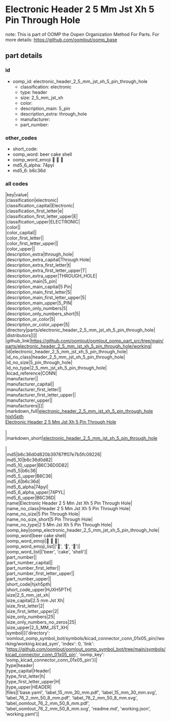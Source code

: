 # Electronic Header 2 5 Mm Jst Xh 5 Pin Through Hole  

note: This is part of OOMP the Oopen Organization Method For Parts. For more details: https://github.com/oomlout/oomp_base

##  part details





### id
* oomp_id: electronic_header_2_5_mm_jst_xh_5_pin_through_hole
  * classification: electronic
  * type: header
  * size: 2_5_mm_jst_xh
  * color: 
  * description_main: 5_pin
  * description_extra: through_hole
  * manufacturer: 
  * part_number: 

### other_codes
* short_code: 
* oomp_word: beer cake shell
* oomp_word_emoji :beer: :cake: :shell:
* md5_6_alpha: 74pyl
* md5_6: b6c36d

### all codes 
|key|value|  
|classification|electronic|  
|classification_capital|Electronic|  
|classification_first_letter|e|  
|classification_first_letter_upper|E|  
|classification_upper|ELECTRONIC|  
|color||  
|color_capital||  
|color_first_letter||  
|color_first_letter_upper||  
|color_upper||  
|description_extra|through_hole|  
|description_extra_capital|Through Hole|  
|description_extra_first_letter|t|  
|description_extra_first_letter_upper|T|  
|description_extra_upper|THROUGH_HOLE|  
|description_main|5_pin|  
|description_main_capital|5 Pin|  
|description_main_first_letter|5|  
|description_main_first_letter_upper|5|  
|description_main_upper|5_PIN|  
|description_only_numbers|5|  
|description_only_numbers_short|5|  
|description_or_color|5|  
|description_or_color_upper|5|  
|directory|parts/electronic_header_2_5_mm_jst_xh_5_pin_through_hole|  
|distributors|[]|  
|github_link|https://github.com/oomlout/oomlout_oomp_part_src/tree/main/parts/electronic_header_2_5_mm_jst_xh_5_pin_through_hole/working|  
|id|electronic_header_2_5_mm_jst_xh_5_pin_through_hole|  
|id_no_class|header_2_5_mm_jst_xh_5_pin_through_hole|  
|id_no_size|5_pin_through_hole|  
|id_no_type|2_5_mm_jst_xh_5_pin_through_hole|  
|kicad_reference|CONN|  
|manufacturer||  
|manufacturer_capital||  
|manufacturer_first_letter||  
|manufacturer_first_letter_upper||  
|manufacturer_upper||  
|manufacturers|[]|  
|markdown_full|[electronic_header_2_5_mm_jst_xh_5_pin_through_hole](https://github.com/oomlout/oomlout_oomp_part_src/tree/main/parts/electronic_header_2_5_mm_jst_xh_5_pin_through_hole/working)<br>[hjxh5pth](https://github.com/oomlout/oomlout_oomp_part_src/tree/main/parts/electronic_header_2_5_mm_jst_xh_5_pin_through_hole/working)<br>[Electronic Header 2 5 Mm Jst Xh 5 Pin Through Hole](https://github.com/oomlout/oomlout_oomp_part_src/tree/main/parts/electronic_header_2_5_mm_jst_xh_5_pin_through_hole/working)<br><br>|  
|markdown_short|[electronic_header_2_5_mm_jst_xh_5_pin_through_hole](https://github.com/oomlout/oomlout_oomp_part_src/tree/main/parts/electronic_header_2_5_mm_jst_xh_5_pin_through_hole/working)<br><br>|  
|md5|b6c36d0d820b39787ff07e7b5fc09226|  
|md5_10|b6c36d0d82|  
|md5_10_upper|B6C36D0D82|  
|md5_5|b6c36|  
|md5_5_upper|B6C36|  
|md5_6|b6c36d|  
|md5_6_alpha|74pyl|  
|md5_6_alpha_upper|74PYL|  
|md5_6_upper|B6C36D|  
|name|Electronic Header 2 5 Mm Jst Xh 5 Pin Through Hole|  
|name_no_class|Header 2 5 Mm Jst Xh 5 Pin Through Hole|  
|name_no_size|5 Pin Through Hole|  
|name_no_size_short|5 Pin Through Hole|  
|name_no_type|2 5 Mm Jst Xh 5 Pin Through Hole|  
|oomp_key|oomp_electronic_header_2_5_mm_jst_xh_5_pin_through_hole|  
|oomp_word|beer cake shell|  
|oomp_word_emoji|:beer: :cake: :shell:|  
|oomp_word_emoji_list|[':beer:', ':cake:', ':shell:']|  
|oomp_word_list|['beer', 'cake', 'shell']|  
|part_number||  
|part_number_capital||  
|part_number_first_letter||  
|part_number_first_letter_upper||  
|part_number_upper||  
|short_code|hjxh5pth|  
|short_code_upper|HJXH5PTH|  
|size|2_5_mm_jst_xh|  
|size_capital|2.5 mm Jst Xh|  
|size_first_letter|2|  
|size_first_letter_upper|2|  
|size_only_numbers|25|  
|size_only_numbers_no_zeros|25|  
|size_upper|2_5_MM_JST_XH|  
|symbol|[{'directory': 'oomlout_oomp_symbol_bot/symbols/kicad_connector_conn_01x05_pin//working/working.kicad_sym', 'index': 0, 'link': 'https://github.com/oomlout/oomlout_oomp_symbol_bot/tree/main/symbols/kicad_connector_conn_01x05_pin', 'oomp_key': 'oomp_kicad_connector_conn_01x05_pin'}]|  
|type|header|  
|type_capital|Header|  
|type_first_letter|h|  
|type_first_letter_upper|H|  
|type_upper|HEADER|  
|files|['base.yaml', 'label_15_mm_30_mm.pdf', 'label_15_mm_30_mm.svg', 'label_76_2_mm_50_8_mm.pdf', 'label_76_2_mm_50_8_mm.svg', 'label_oomlout_76_2_mm_50_8_mm.pdf', 'label_oomlout_76_2_mm_50_8_mm.svg', 'readme.md', 'working.json', 'working.yaml']|  
